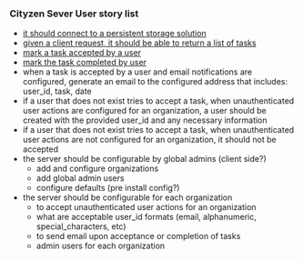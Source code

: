### Cityzen Sever User story list
- [it should connect to a persistent storage solution](connect-to-persistent-storage.md) 
- [given a client request, it should be able to return a list of tasks](client-pull-task-list.md)
- [mark a task accepted by a user](user-accepts-task.md)
- [mark the task completed by user](user-marks-task-complete.md)
- when a task is accepted by a user and email notifications are configured, generate an email to the configured address that includes: user_id, task, date
- if a user that does not exist tries to accept a task, when unauthenticated user actions are configured for an organization, a user should be created with the provided user_id and any necessary information 
- if a user that does not exist tries to accept a task, when unauthenticated user actions are not configured for an organization, it should not be accepted
- the server should be configurable by global admins (client side?)
    - add and configure organizations
    - add global admin users
    - configure defaults (pre install config?)
- the server should be configurable for each organization
    - to accept unauthenticated user actions for an organization
    - what are acceptable user_id formats (email, alphanumeric, special_characters, etc)
    - to send email upon acceptance or completion of tasks
    - admin users for each organization